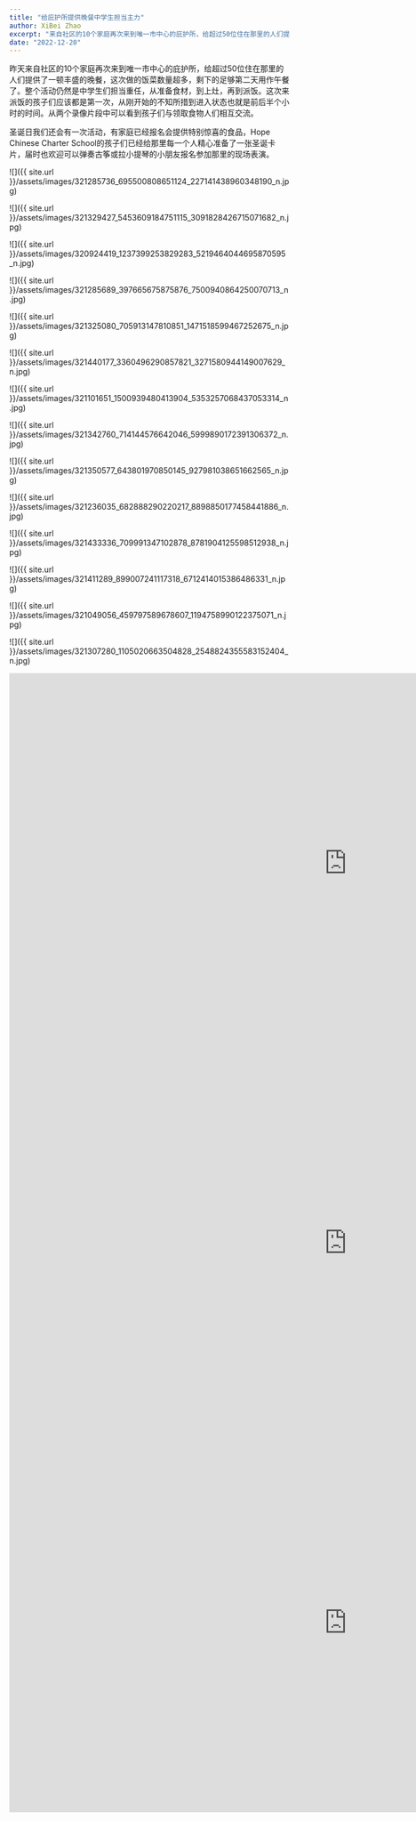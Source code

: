 ```yaml
---
title: "给庇护所提供晚餐中学生担当主力"
author: XiBei Zhao
excerpt: "来自社区的10个家庭再次来到唯一市中心的庇护所，给超过50位住在那里的人们提供了一顿丰盛的晚餐，这次做的饭菜数量超多，剩下的足够第二天用作午餐了。整个活动仍然是中学生们担当重任，从准备食材，到上灶，再到派饭。这次来派饭的孩子们应该都是第一次，从刚开始的不知所措到进入状态也就是前后半个小时的时间。从两个录像片段中可以看到孩子们与领取食物人们相互交流。"
date: "2022-12-20"
---
```

昨天来自社区的10个家庭再次来到唯一市中心的庇护所，给超过50位住在那里的人们提供了一顿丰盛的晚餐，这次做的饭菜数量超多，剩下的足够第二天用作午餐了。整个活动仍然是中学生们担当重任，从准备食材，到上灶，再到派饭。这次来派饭的孩子们应该都是第一次，从刚开始的不知所措到进入状态也就是前后半个小时的时间。从两个录像片段中可以看到孩子们与领取食物人们相互交流。

圣诞日我们还会有一次活动，有家庭已经报名会提供特别惊喜的食品，Hope Chinese Charter School的孩子们已经给那里每一个人精心准备了一张圣诞卡片，届时也欢迎可以弹奏古筝或拉小提琴的小朋友报名参加那里的现场表演。

![]({{ site.url }}/assets/images/321285736_695500808651124_227141438960348190_n.jpg)

![]({{ site.url }}/assets/images/321329427_5453609184751115_3091828426715071682_n.jpg)

![]({{ site.url }}/assets/images/320924419_1237399253829283_5219464044695870595_n.jpg)

![]({{ site.url }}/assets/images/321285689_397665675875876_7500940864250070713_n.jpg)

![]({{ site.url }}/assets/images/321325080_705913147810851_1471518599467252675_n.jpg)

![]({{ site.url }}/assets/images/321440177_3360496290857821_3271580944149007629_n.jpg)

![]({{ site.url }}/assets/images/321101651_1500939480413904_5353257068437053314_n.jpg)

![]({{ site.url }}/assets/images/321342760_714144576642046_5999890172391306372_n.jpg)

![]({{ site.url }}/assets/images/321350577_643801970850145_927981038651662565_n.jpg)

![]({{ site.url }}/assets/images/321236035_682888290220217_8898850177458441886_n.jpg)

![]({{ site.url }}/assets/images/321433336_709991347102878_8781904125598512938_n.jpg)

![]({{ site.url }}/assets/images/321411289_899007241117318_6712414015386486331_n.jpg)

![]({{ site.url }}/assets/images/321049056_459797589678607_1194758990122375071_n.jpg)

![]({{ site.url }}/assets/images/321307280_1105020663504828_2548824355583152404_n.jpg)

<iframe width="1214" height="683" src="https://www.youtube.com/embed/g4U1bb1lelA" title="Providing Meal at the Clark Center in Portland Downtown" frameborder="0" allow="accelerometer; autoplay; clipboard-write; encrypted-media; gyroscope; picture-in-picture" allowfullscreen></iframe>

<iframe width="1214" height="683" src="https://www.youtube.com/embed/Yq239CfmE4Y" title="People Like the Chinese Gravy" frameborder="0" allow="accelerometer; autoplay; clipboard-write; encrypted-media; gyroscope; picture-in-picture" allowfullscreen></iframe>

<iframe width="1214" height="683" src="https://www.youtube.com/embed/X6QbheKsPuM" title="Shelter Residents Appreciated the Meal from Chinese American Community" frameborder="0" allow="accelerometer; autoplay; clipboard-write; encrypted-media; gyroscope; picture-in-picture" allowfullscreen></iframe>
